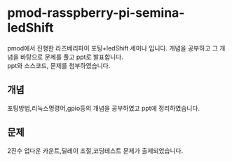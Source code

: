 # pmod-rasspberry-pi-semina-ledShift

pmod에서 진행한 라즈베리파이 포팅+ledShift 세미나 입니다. 개념을 공부하고 그 개념을 바탕으로 문제를 풀고 ppt로 발표합니다.  
ppt와 소스코드, 문제를 첨부하였습니다.


## 개념

포팅방법,리눅스명령어,gpio등의 개념을 공부하였고 ppt에 정리하였습니다.

## 문제

2진수 업다운 카운트,딜레이 조절,코딩테스트 문제가 출제되었습니다.





